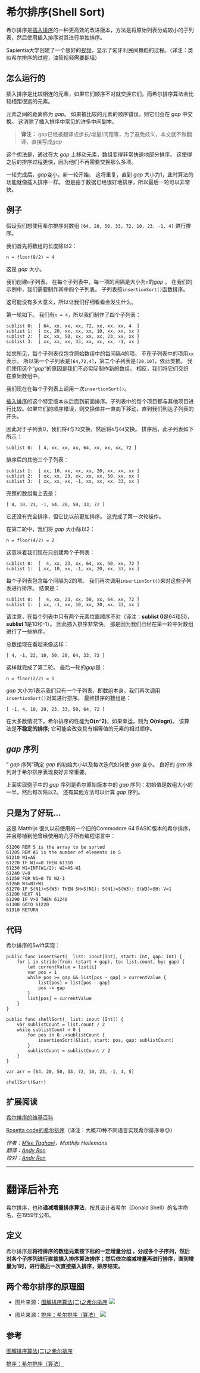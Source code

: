 # 希尔排序(Shell Sort)

希尔排序是[插入排序](../Insertion%20Sort/)的一种更高效的改进版本，方法是将原始列表分成较小的子列表，然后使用插入排序对其进行单独排序。

Sapientia大学创建了一个很好的[视频](https://www.youtube.com/watch?v=CmPA7zE8mx0）)，显示了匈牙利民间舞蹈的过程。（译注：类似希尔排序的过程，油管视频需要翻墙）

## 怎么运行的

插入排序是比较相连的元素，如果它们顺序不对就交换它们，而希尔排序算法会比较相距很远的元素。

元素之间的距离称为 *gap*。 如果被比较的元素的顺序错误，则它们会在 *gap* 中交换。 这消除了插入排序中常见的许多中间副本。

> **译注：** gap已经被翻译成步长/增量/间距等，为了避免歧义，本文就不做翻译，直接写成*gap*


这个想法是，通过在大 *gap* 上移动元素，数组变得非常快速地部分排序。 这使得之后的排序过程更快，因为他们不再需要交换那么多项。

一轮完成后，*gap*变小，新一轮开始。 这将重复，直到 *gap* 大小为1，此时算法的功能就像插入排序一样。 但是由于数据已经很好地排序，所以最后一轮可以非常快。

## 例子

假设我们想使用希尔排序对数组 `[64, 20, 50, 33, 72, 10, 23, -1, 4]` 进行排序。

我们首先将数组的长度除以2：

    n = floor(9/2) = 4

这是 *gap* 大小。

我们创建`n`子列表。 在每个子列表中，每一项的间隔是大小为`n`的*gap* 。 在我们的示例中，我们需要制作其中四个子列表。 子列表按`insertionSort()`函数排序。

这可能没有多大意义，所以让我们仔细看看会发生什么。

第一轮如下。 我们有`n = 4`，所以我们制作了四个子列表：

	sublist 0:  [ 64, xx, xx, xx, 72, xx, xx, xx, 4  ]
	sublist 1:  [ xx, 20, xx, xx, xx, 10, xx, xx, xx ]
	sublist 2:  [ xx, xx, 50, xx, xx, xx, 23, xx, xx ]
	sublist 3:  [ xx, xx, xx, 33, xx, xx, xx, -1, xx ]

如您所见，每个子列表仅包含原始数组中的每间隔4的项。 不在子列表中的项用`xx`表示。 所以第一个子列表是`[64,72,4]`，第二个子列表是`[20,10]`，依此类推。 我们使用这个“*gap*”的原因是我们不必实际制作新的数组。 相反，我们将它们交织在原始数组中。

我们现在在每个子列表上调用一次`insertionSort()`。

[插入排序](../Insertion%20Sort/)的这个特定版本从后面到前面排序。子列表中的每个项目都与其他项目进行比较。如果它们的顺序错误，则交换值并一直向下移动，直到我们到达子列表的开头。

因此对于子列表0，我们将`4`与`72`交换，然后将`4`与`64`交换。 排序后，此子列表如下所示：

    sublist 0:  [ 4, xx, xx, xx, 64, xx, xx, xx, 72 ]

排序后的其他三个子列表：

	sublist 1:  [ xx, 10, xx, xx, xx, 20, xx, xx, xx ]
	sublist 2:  [ xx, xx, 23, xx, xx, xx, 50, xx, xx ]
	sublist 3:  [ xx, xx, xx, -1, xx, xx, xx, 33, xx ]
    
完整的数组看上去是：

	[ 4, 10, 23, -1, 64, 20, 50, 33, 72 ]

它还没有完全排序，但它比以前更加排序。 这完成了第一次轮操作。

在第二轮中，我们将 *gap* 大小除以2：

	n = floor(4/2) = 2

这意味着我们现在只创建两个子列表：

	sublist 0:  [  4, xx, 23, xx, 64, xx, 50, xx, 72 ]
	sublist 1:  [ xx, 10, xx, -1, xx, 20, xx, 33, xx ]

每个子列表包含每个间隔为2的项。 我们再次调用`insertionSort()`来对这些子列表进行排序。 结果是：

	sublist 0:  [  4, xx, 23, xx, 50, xx, 64, xx, 72 ]
	sublist 1:  [ xx, -1, xx, 10, xx, 20, xx, 33, xx ]

请注意，在每个列表中只有两个元素位置顺序不对（译注：**sublist 0**是64和50，**sublist 1**是10和-1）。 因此插入排序非常快。 那是因为我们已经在第一轮中对数组进行了一些排序。

总数组现在看起来像这样：

	[ 4, -1, 23, 10, 50, 20, 64, 33, 72 ]

这样就完成了第二轮。 最后一轮的*gap*是：

	n = floor(2/2) = 1

 *gap* 大小为1表示我们只有一个子列表，即数组本身，我们再次调用`insertionSort()`对其进行排序。 最终排序的数组是：

	[ -1, 4, 10, 20, 23, 33, 50, 64, 72 ]

在大多数情况下，希尔排序的性能为**O(n^2)**，如果幸运，则为 **O(nlogn)**。 该算法是**不稳定的排序**; 它可能会改变具有相等值的元素的相对顺序。
  
##  *gap* 序列

“ *gap* 序列”确定 *gap* 的初始大小以及每次迭代如何使 *gap* 变小。 良好的 *gap* 序列对于希尔排序表现良好非常重要。

上面实现例子中的 *gap* 序列是希尔原始版本中的 *gap* 序列：初始值是数组大小的一半，然后每次除以2。 还有其他方法可以计算 *gap* 序列。


## 只是为了好玩...

这是 Matthijs 很久以前使用的一个旧的Commodore 64 BASIC版本的希尔排序，并且移植到他曾经使用的几乎所有编程语言中：

	61200 REM S is the array to be sorted
	61205 REM AS is the number of elements in S
	61210 W1=AS
	61220 IF W1<=0 THEN 61310
	61230 W1=INT(W1/2): W2=AS-W1
	61240 V=0
	61250 FOR N1=0 TO W2-1
	61260 W3=N1+W1
	61270 IF S(N1)>S(W3) THEN SH=S(N1): S(N1)=S(W3): S(W3)=SH: V=1
	61280 NEXT N1
	61290 IF V>0 THEN 61240
	61300 GOTO 61220
	61310 RETURN

## 代码

希尔排序的Swift实现：

```
public func insertSort(_ list: inout[Int], start: Int, gap: Int) {
    for i in stride(from: (start + gap), to: list.count, by: gap) {
        let currentValue = list[i]
        var pos = i
        while pos >= gap && list[pos - gap] > currentValue {
            list[pos] = list[pos - gap]
            pos -= gap
        }
        list[pos] = currentValue
    }
}

public func shellSort(_ list: inout [Int]) {
    var sublistCount = list.count / 2
    while sublistCount > 0 {
        for pos in 0..<sublistCount {
            insertionSort(&list, start: pos, gap: sublistCount)
        }
        sublistCount = sublistCount / 2
    }
}

var arr = [64, 20, 50, 33, 72, 10, 23, -1, 4, 5]

shellSort(&arr)
```

## 扩展阅读


[希尔排序的维基百科](https://en.wikipedia.org/wiki/Shellsort)

[Rosetta code的希尔排序](http://rosettacode.org/wiki/Sorting_algorithms/Shell_sort)（译注：大概70种不同语言实现希尔排序😅😓）

*作者：[Mike Taghavi](https://github.com/mitghi)，Matthijs Hollemans*  
*翻译：[Andy Ron](https://github.com/andyRon)*  
*校对：[Andy Ron](https://github.com/andyRon)*  


---------------

# 翻译后补充

希尔排序，也称**递减增量排序算法**，按其设计者希尔（Donald Shell）的名字命名，在1959年公布。

## 定义

希尔排序是**将待排序的数组元素按下标的一定增量分组 ，分成多个子序列，然后对各个子序列进行直接插入排序算法排序；然后依次缩减增量再进行排序，直到增量为1时，进行最后一次直接插入排序，排序结束。**

## 两个希尔排序的原理图

- 图片来源：[图解排序算法(二)之希尔排序](https://www.cnblogs.com/chengxiao/p/6104371.html)
![](image/shell_sort_1.png)


- 图片来源：[排序：希尔排序（算法）](https://www.jianshu.com/p/d730ae586cf3)
![](image/shell_sort_2.png)


## 参考

[图解排序算法(二)之希尔排序](https://www.cnblogs.com/chengxiao/p/6104371.html)


[排序：希尔排序（算法）](https://www.jianshu.com/p/d730ae586cf3)
